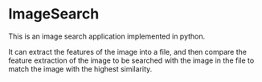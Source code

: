 # ImageSearch
This is an image search application implemented in python. 

It can extract the features of the image into a file, and then compare the feature extraction of the image to be searched with the image in the file to match the image with the highest similarity.


